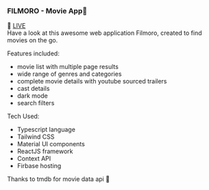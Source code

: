 ### FILMORO - Movie App🍿 </br>

🎥 [LIVE](https://filmoro-20491.web.app/) </br>
Have a look at this awesome web application Filmoro, created to find movies on the go. </br>

Features included: </br>
- movie list with multiple page results
- wide range of genres and categories
- complete movie details with youtube sourced trailers
- cast details
- dark mode
- search filters

Tech Used:
- Typescript language
- Tailwind CSS
- Material UI components
- ReactJS framework
- Context API
- Firbase hosting

Thanks to tmdb for movie data api 💖
